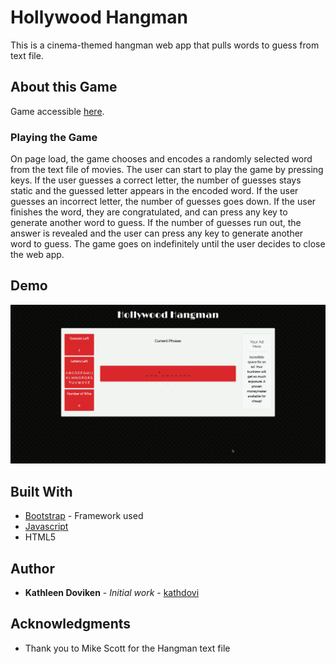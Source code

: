 # Hollywood Hangman

This is a cinema-themed hangman web app that pulls words to guess from text file.

## About this Game

Game accessible [here](https://kathdovi.github.io/Word-Guess-Game/).

### Playing the Game

On page load, the game chooses and encodes a randomly selected word from the text file of movies. The user can start to play the game by pressing keys. If the user guesses a correct letter, the number of guesses stays static and the guessed letter appears in the encoded word. If the user guesses an incorrect letter, the number of guesses goes down. If the user finishes the word, they are congratulated, and can press any key to generate another word to guess. If the number of guesses run out, the answer is revealed and the user can press any key to generate another word to guess. The game goes on indefinitely until the user decides to close the web app.

## Demo
![](https://github.com/kathdovi/Word-Guess-Game/blob/master/HollywoodHangman.gif)

## Built With

* [Bootstrap](http://getbootstrap.com/) - Framework used
* [Javascript](https://www.javascript.com/) 
* HTML5

## Author

* **Kathleen Doviken** - *Initial work* - [kathdovi](https://github.com/kathdovi)

## Acknowledgments

* Thank you to Mike Scott for the Hangman text file

